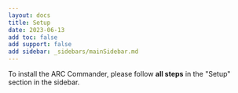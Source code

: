 ```yaml
---
layout: docs
title: Setup
date: 2023-06-13
add toc: false
add support: false
add sidebar: _sidebars/mainSidebar.md
---
```


To install the ARC Commander, please follow **all steps** in the "Setup" section in the sidebar. 